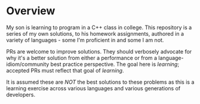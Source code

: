 # Overview

My son is learning to program in a C++ class in college. This repository is a series of my own solutions, to his homework assignments, authored in a variety of languages - some I'm proficient in and some I am not.

PRs are welcome to improve solutions. They should verbosely advocate for why it's a better solution from either a performance or from a language-idiom/community best practice perspective. The goal here is _learning_; accepted PRs must reflect that goal of _learning_.

It is assumed these are *NOT* the best solutions to these problems as this is a learning exercise across various languages and various generations of developers.